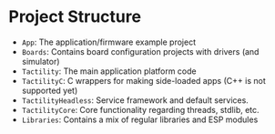 # Project Structure

- `App`: The application/firmware example project
- `Boards`: Contains board configuration projects with drivers (and simulator)
- `Tactility`: The main application platform code
- `TactilityC`: C wrappers for making side-loaded apps (C++ is not supported yet)
- `TactilityHeadless`: Service framework and default services.
- `TactilityCore`: Core functionality regarding threads, stdlib, etc.
- `Libraries`: Contains a mix of regular libraries and ESP modules

